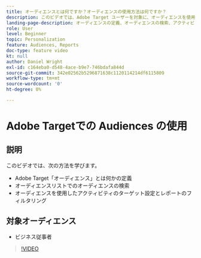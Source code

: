 ```yaml
---
title: オーディエンスとは何ですか？オーディエンスの使用方法は何ですか？
description: このビデオでは、Adobe Target ユーザーを対象に、オーディエンスを使用してアクティビティをターゲティングしたりレポートをフィルタリングしたりする方法を紹介します。
landing-page-description: オーディエンスの定義、オーディエンスの検索、アクティビティのターゲット設定、レポートのフィルタリングについて説明します。
role: User
level: Beginner
topic: Personalization
feature: Audiences, Reports
doc-type: feature video
kt: null
author: Daniel Wright
exl-id: c164eba0-d548-4ace-b9e7-746bdafa844d
source-git-commit: 342e02562b5296871638c1120114214df6115809
workflow-type: tm+mt
source-wordcount: '0'
ht-degree: 0%

---
```


# Adobe Targetでの Audiences の使用

## 説明

このビデオでは、次の方法を学びます。

* Adobe Target「オーディエンス」とは何かの定義
* オーディエンスリストでのオーディエンスの検索
* オーディエンスを使用したアクティビティのターゲット設定とレポートのフィルタリング

## 対象オーディエンス

* ビジネス従事者

>[!VIDEO](https://video.tv.adobe.com/v/17398/?quality=12)
